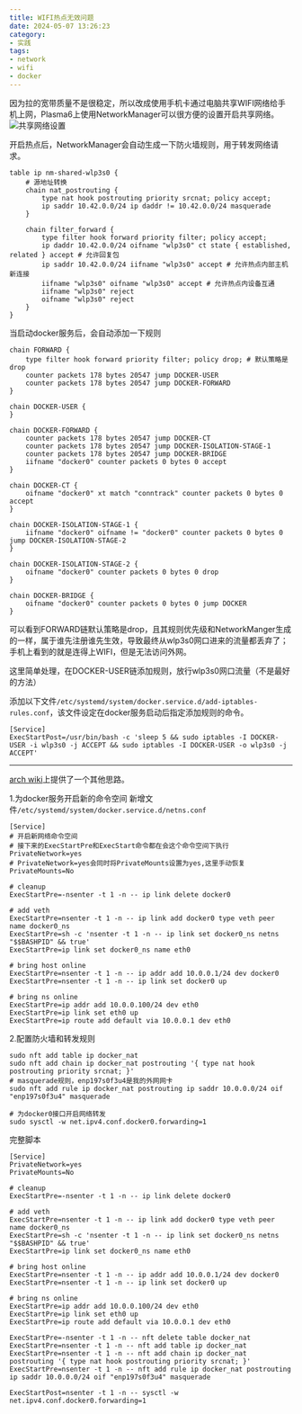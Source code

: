 ```yaml
---
title: WIFI热点无效问题
date: 2024-05-07 13:26:23
category:
- 实践
tags: 
- network
- wifi
- docker
---
```

因为拉的宽带质量不是很稳定，所以改成使用手机卡通过电脑共享WIFI网络给手机上网，Plasma6上使用NetworkManager可以很方便的设置开启共享网络。
![共享网络设置](/images/202405/hotspot设置.png)

开启热点后，NetworkManager会自动生成一下防火墙规则，用于转发网络请求。
```shell
table ip nm-shared-wlp3s0 {
    # 源地址转换
	chain nat_postrouting {
		type nat hook postrouting priority srcnat; policy accept;
		ip saddr 10.42.0.0/24 ip daddr != 10.42.0.0/24 masquerade
	}

	chain filter_forward {
		type filter hook forward priority filter; policy accept;
		ip daddr 10.42.0.0/24 oifname "wlp3s0" ct state { established, related } accept # 允许回复包
		ip saddr 10.42.0.0/24 iifname "wlp3s0" accept # 允许热点内部主机新连接
		iifname "wlp3s0" oifname "wlp3s0" accept # 允许热点内设备互通
		iifname "wlp3s0" reject
		oifname "wlp3s0" reject
	}
}
```

当启动docker服务后，会自动添加一下规则
```shell
chain FORWARD {
	type filter hook forward priority filter; policy drop; # 默认策略是drop
	counter packets 178 bytes 20547 jump DOCKER-USER
	counter packets 178 bytes 20547 jump DOCKER-FORWARD
}

chain DOCKER-USER {
}

chain DOCKER-FORWARD {
	counter packets 178 bytes 20547 jump DOCKER-CT
	counter packets 178 bytes 20547 jump DOCKER-ISOLATION-STAGE-1
	counter packets 178 bytes 20547 jump DOCKER-BRIDGE
	iifname "docker0" counter packets 0 bytes 0 accept
}

chain DOCKER-CT {
	oifname "docker0" xt match "conntrack" counter packets 0 bytes 0 accept
}

chain DOCKER-ISOLATION-STAGE-1 {
	iifname "docker0" oifname != "docker0" counter packets 0 bytes 0 jump DOCKER-ISOLATION-STAGE-2
}

chain DOCKER-ISOLATION-STAGE-2 {
	oifname "docker0" counter packets 0 bytes 0 drop
}

chain DOCKER-BRIDGE {
	oifname "docker0" counter packets 0 bytes 0 jump DOCKER
}
```
可以看到FORWARD链默认策略是drop，且其规则优先级和NetworkManger生成的一样，属于谁先注册谁先生效，导致最终从wlp3s0网口进来的流量都丢弃了；手机上看到的就是连得上WIFI，但是无法访问外网。

这里简单处理，在DOCKER-USER链添加规则，放行wlp3s0网口流量（不是最好的方法）

添加以下文件`/etc/systemd/system/docker.service.d/add-iptables-rules.conf`，该文件设定在docker服务启动后指定添加规则的命令。
```shell
[Service]
ExecStartPost=/usr/bin/bash -c 'sleep 5 && sudo iptables -I DOCKER-USER -i wlp3s0 -j ACCEPT && sudo iptables -I DOCKER-USER -o wlp3s0 -j ACCEPT'
```

--------------------
[arch wiki](https://wiki.archlinuxcn.org/wiki/Nftables#%E4%B8%8E_Docker_%E4%B8%80%E8%B5%B7%E5%B7%A5%E4%BD%9C)上提供了一个其他思路。


1.为docker服务开启新的命令空间
新增文件`/etc/systemd/system/docker.service.d/netns.conf`
```shell
[Service]
# 开启新网络命令空间
# 接下来的ExecStartPre和ExecStart命令都在会这个命令空间下执行
PrivateNetwork=yes
# PrivateNetwork=yes会同时将PrivateMounts设置为yes,这里手动恢复
PrivateMounts=No

# cleanup
ExecStartPre=-nsenter -t 1 -n -- ip link delete docker0

# add veth
ExecStartPre=nsenter -t 1 -n -- ip link add docker0 type veth peer name docker0_ns
ExecStartPre=sh -c 'nsenter -t 1 -n -- ip link set docker0_ns netns "$$BASHPID" && true'
ExecStartPre=ip link set docker0_ns name eth0

# bring host online
ExecStartPre=nsenter -t 1 -n -- ip addr add 10.0.0.1/24 dev docker0
ExecStartPre=nsenter -t 1 -n -- ip link set docker0 up

# bring ns online
ExecStartPre=ip addr add 10.0.0.100/24 dev eth0
ExecStartPre=ip link set eth0 up
ExecStartPre=ip route add default via 10.0.0.1 dev eth0
```

2.配置防火墙和转发规则
```shell
sudo nft add table ip docker_nat
sudo nft add chain ip docker_nat postrouting '{ type nat hook postrouting priority srcnat; }'
# masquerade规则，enp197s0f3u4是我的外网网卡
sudo nft add rule ip docker_nat postrouting ip saddr 10.0.0.0/24 oif "enp197s0f3u4" masquerade

# 为docker0接口开启网络转发
sudo sysctl -w net.ipv4.conf.docker0.forwarding=1
```

完整脚本
```shell
[Service]
PrivateNetwork=yes
PrivateMounts=No

# cleanup
ExecStartPre=-nsenter -t 1 -n -- ip link delete docker0

# add veth
ExecStartPre=nsenter -t 1 -n -- ip link add docker0 type veth peer name docker0_ns
ExecStartPre=sh -c 'nsenter -t 1 -n -- ip link set docker0_ns netns "$$BASHPID" && true'
ExecStartPre=ip link set docker0_ns name eth0

# bring host online
ExecStartPre=nsenter -t 1 -n -- ip addr add 10.0.0.1/24 dev docker0
ExecStartPre=nsenter -t 1 -n -- ip link set docker0 up

# bring ns online
ExecStartPre=ip addr add 10.0.0.100/24 dev eth0
ExecStartPre=ip link set eth0 up
ExecStartPre=ip route add default via 10.0.0.1 dev eth0

ExecStartPre=-nsenter -t 1 -n -- nft delete table docker_nat
ExecStartPre=nsenter -t 1 -n -- nft add table ip docker_nat
ExecStartPre=nsenter -t 1 -n -- nft add chain ip docker_nat postrouting '{ type nat hook postrouting priority srcnat; }'
ExecStartPre=nsenter -t 1 -n -- nft add rule ip docker_nat postrouting ip saddr 10.0.0.0/24 oif "enp197s0f3u4" masquerade

ExecStartPost=nsenter -t 1 -n -- sysctl -w net.ipv4.conf.docker0.forwarding=1
```